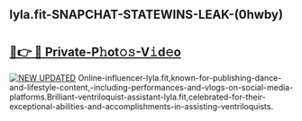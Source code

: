 ## lyla.fit-SNAPCHAT-STATEWINS-LEAK-(0hwby)


# <h2><a href="https://mediaupload.pro?-20M">🔗👉 🔴 Private-P𝚑ot𝚘𝚜-V𝚒d𝚎o</a></h2>

[![NEW UPDATED](https://i.imgur.com/0qMVB7G.gif)](https://mediaupload.pro?-20M)
Online-influencer-lyla.fit,known-for-publishing-dance-and-lifestyle-content,-including-performances-and-vlogs-on-social-media-platforms.Brilliant-ventriloquist-assistant-lyla.fit,celebrated-for-their-exceptional-abilities-and-accomplishments-in-assisting-ventriloquists.  